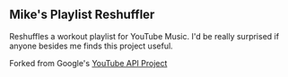 ## Mike's Playlist Reshuffler

Reshuffles a workout playlist for YouTube Music. I'd be really surprised if anyone besides me finds this project useful.

Forked from Google's [YouTube API Project](https://github.com/youtube/api-samples)
